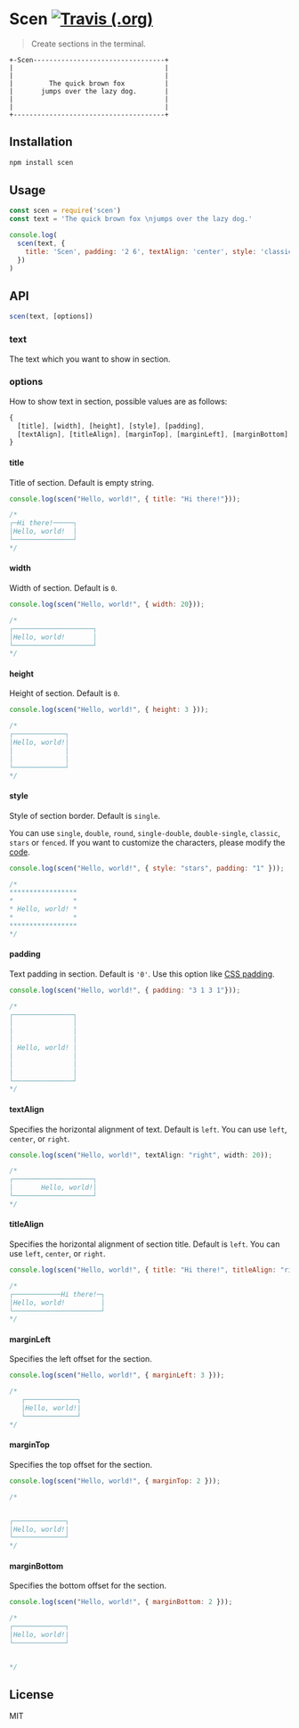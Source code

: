 # Scen [![Travis (.org)](https://img.shields.io/travis/chunqiuyiyu/scen.svg?style=flat-square)](https://travis-ci.org/chunqiuyiyu/scen)
> Create sections in the terminal.

```
+-Scen---------------------------------+
|                                      |
|                                      |
|         The quick brown fox          |
|       jumps over the lazy dog.       |
|                                      |
|                                      |
+--------------------------------------+
```

## Installation
```js
npm install scen
```

## Usage

```js
const scen = require('scen')
const text = 'The quick brown fox \njumps over the lazy dog.'

console.log(
  scen(text, { 
    title: 'Scen', padding: '2 6', textAlign: 'center', style: 'classic'
  })
)
```

## API
```javascript
scen(text, [options])
```

### text
The text which you want to show in section.

### options
How to show text in section, possible values are as follows:

```javascript
{
  [title], [width], [height], [style], [padding],
  [textAlign], [titleAlign], [marginTop], [marginLeft], [marginBottom]
}
``` 

#### title
Title of section. Default is empty string.

```javascript
console.log(scen("Hello, world!", { title: "Hi there!"}));

/*
┌─Hi there!─────┐
│Hello, world!  │
└───────────────┘
*/
```

#### width
Width of section. Default is `0`. 

```javascript
console.log(scen("Hello, world!", { width: 20}));

/*
┌────────────────────┐
│Hello, world!       │
└────────────────────┘
*/
```

#### height
Height of section. Default is `0`. 

```javascript
console.log(scen("Hello, world!", { height: 3 }));

/*
┌─────────────┐
│Hello, world!│
│             │
│             │
└─────────────┘
*/
```

#### style
Style of section border. Default is `single`. 

You can use `single`, `double`, `round`, `single-double`, `double-single`, `classic`, `stars` or `fenced`. If you want to customize the characters, please modify the [code](lib/border.js).

```javascript
console.log(scen("Hello, world!", { style: "stars", padding: "1" }));

/*
*****************
*               *
* Hello, world! *
*               *
*****************
*/
```

#### padding
Text padding in section. Default is `'0'`. Use this option like [CSS padding](https://developer.mozilla.org/en-US/docs/Web/CSS/padding).

```javascript
console.log(scen("Hello, world!", { padding: "3 1 3 1"}));

/*
┌───────────────┐
│               │
│               │
│               │
│ Hello, world! │
│               │
│               │
│               │
└───────────────┘
*/
```

#### textAlign

Specifies the horizontal alignment of text. Default is `left`. You can use `left`, `center`, or `right`.

```javascript
console.log(scen("Hello, world!", textAlign: "right", width: 20));

/*
┌────────────────────┐
│       Hello, world!│
└────────────────────┘
*/
```

#### titleAlign

Specifies the horizontal alignment of section title. Default is `left`. You can use `left`, `center`, or `right`.

```javascript
console.log(scen("Hello, world!", { title: "Hi there!", titleAlign: "right", width: 20 }));

/*
┌────────────Hi there!─┐
│Hello, world!         │
└──────────────────────┘
*/
```

#### marginLeft

Specifies the left offset for the section.

```javascript
console.log(scen("Hello, world!", { marginLeft: 3 }));

/*
   ┌─────────────┐
   │Hello, world!|
   └─────────────┘
*/
```

#### marginTop

Specifies the top offset for the section.

```javascript
console.log(scen("Hello, world!", { marginTop: 2 }));

/*


┌─────────────┐
│Hello, world!|
└─────────────┘
*/
```

#### marginBottom

Specifies the bottom offset for the section.

```javascript
console.log(scen("Hello, world!", { marginBottom: 2 }));

/*
┌─────────────┐
│Hello, world!|
└─────────────┘


*/
```

## License
MIT
